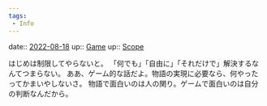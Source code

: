 ```yaml
---
tags:
 - Info
---
```


date:: [2022-08-18](Daily_Note/2022-08-18.md)
up:: [Game](../Bar/Novel/Topics/Game.md)
up:: [Scope](../Bar/Novel/Topics/Scope.md)

はじめは制限してやらないと。
「何でも」「自由に」「それだけで」解決するなんてつまらない。
ああ、ゲーム的な話だよ。物語の実現に必要なら、何やったってかまいやしないさ。
物語で面白いのは人の関り。ゲームで面白いのは自分の判断なんだから。